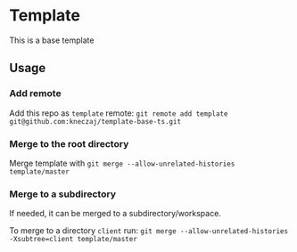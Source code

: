 # Template
This is a base template

## Usage

### Add remote
Add this repo as `template` remote:
`git remote add template git@github.com:kneczaj/template-base-ts.git`

### Merge to the root directory
Merge template with `git merge --allow-unrelated-histories template/master`

### Merge to a subdirectory
If needed, it can be merged to a subdirectory/workspace.

To merge to a directory `client` run:
`git merge --allow-unrelated-histories -Xsubtree=client template/master`
